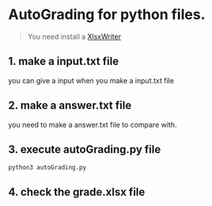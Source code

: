 # AutoGrading for python files.

> You need install a [XlsxWriter](https://github.com/jmcnamara/XlsxWriter)


## 1. make a input.txt file
you can give a input when you make a input.txt file

## 2. make a answer.txt file
you need to make a answer.txt file to compare with.

## 3. execute autoGrading.py file
<pre><code>python3 autoGrading.py</code></pre>

## 4. check the grade.xlsx file
